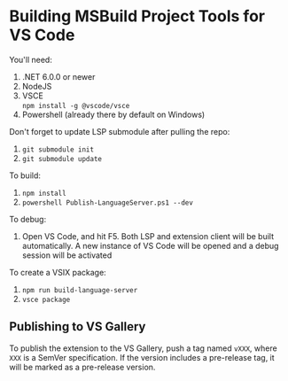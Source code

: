 # Building MSBuild Project Tools for VS Code

You'll need:

1. .NET 6.0.0 or newer
2. NodeJS
3. VSCE  
   `npm install -g @vscode/vsce`
4. Powershell (already there by default on Windows)

Don't forget to update LSP submodule after pulling the repo:

1. `git submodule init`
2. `git submodule update`

To build:

1. `npm install`
2. `powershell Publish-LanguageServer.ps1 --dev`

To debug:

1. Open VS Code, and hit F5. Both LSP and extension client will be built automatically. A new instance of VS Code will be opened and a debug session will be activated

To create a VSIX package:

1. `npm run build-language-server`
2. `vsce package`

## Publishing to VS Gallery

To publish the extension to the VS Gallery, push a tag named `vXXX`, where `XXX` is a SemVer specification. If the version includes a pre-release tag, it will be marked as a pre-release version.
